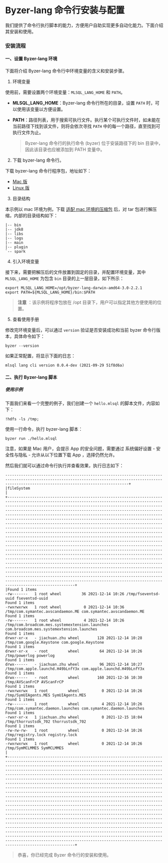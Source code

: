 # Byzer-lang 命令行安装与配置

我们提供了命令行执行脚本的能力，方便用户自助实现更多自动化能力。下面介绍其安装和使用。

### 安装流程

#### 一、设置 Byzer-lang 环境

下面将介绍 Byzer-lang 命令行中环境变量的含义和安装步骤。

1. 环境变量

使用前，需要设置两个环境变量：`MLSQL_LANG_HOME` 和 `PATH`。

- **MLSQL_LANG_HOME**：Byzer-lang 命令行所在的目录，设置 `PATH` 时，可以使用该变量以方便设置。

- **PATH**：路径列表，用于搜索可执行文件。执行某个可执行文件时，如未能在当前路径下找到该文件，则将会依次寻找 `PATH` 中的每一个路径，直至找到可执行文件为止。

  > Byzer-lang 命令行的执行命令 (byzer) 位于安装路径下的 bin 目录中，因此该目录也应被添加到 PATH 变量中。

2. 下载 byzer-lang 命令行。

下载 byzer-lang 命令行程序包，地址如下：

- [Mac 版](https://download.byzer.org/byzer/2.2.1/byzer-lang-darwin-amd64-3.0-2.2.1.tar.gz)
- [Linux 版](https://download.byzer.org/byzer/2.2.1/byzer-lang-linux-amd64-3.0-2.2.1.tar.gz)

3. 目录结构

本示例以 mac 环境为例，下载 [适配 mac 环境的压缩包](https://download.byzer.org/byzer/2.2.1/byzer-lang-darwin-amd64-3.0-2.2.1.tar.gz) 后，对 tar 包进行解压缩，内部的目录结构如下：

```
|-- bin
|-- jdk8
|-- libs
|-- logs
|-- main
|-- plugin
`-- spark
```

4. 引入环境变量

接下来，需要把解压后的文件放置到固定的目录，并配置环境变量，其中 `MLSQL_LANG_HOME` 为包含 `bin` 目录的上一层目录，如下所示：

```
export MLSQL_LANG_HOME=/opt/byzer-lang-darwin-amd64-3.0-2.2.1
export PATH=${MLSQL_LANG_HOME}/bin:$PATH
```

> **注意** ：该示例将程序包放在 /opt 目录下，用户可以指定其他方便使用的位置。

5. 查看使用手册

修改完环境变量后，可以通过 `version` 验证是否安装成功和当前 byzer 命令行版本，具体命令如下：

```shell
byzer --version
```

如果正常配置，将显示下面的日志：

```
mlsql lang cli version 0.0.4-dev (2021-09-29 51f8d6a)
```

#### 二、执行 Byzer-lang 脚本

##### 使用示例

下面我们来看一个完整的例子，我们创建一个 `hello.mlsql` 的脚本文件，内容如下：

```
!hdfs -ls /tmp;
```

使用一行命令，执行 byzer-lang 脚本：

```shell
byzer run ./hello.mlsql
```

注意，如果是 Mac 用户，会提示 App 的安全问题，需要通过 系统偏好设置 - 安全性与隐私 - 允许从以下位置下载 App ，选择仍然允许。


然后我们就可以通过命令行执行并查看效果，执行日志如下：
```
---------------------------------------------------------------------------------------------------------------------------------------------------------------------------------------------------+
|fileSystem                                                                                                                                                                                                                                                                                                                                                                                                                                                                                                                                                                                                                                                                                                                                                                                                                                                                                                                                                                                                                                                                                                                                                                                                                                                                                                                                                                                                                                                                            |
+--------------------------------------------------------------------------------------------------------------------------------------------------------------------------------------------------------------------------------------------------------------------------------------------------------------------------------------------------------------------------------------------------------------------------------------------------------------------------------------------------------------------------------------------------------------------------------------------------------------------------------------------------------------------------------------------------------------------------------------------------------------------------------------------------------------------------------------------------------------------------------------------------------------------------------------------------------------------------------------------------------------------------------------------------------------------------------------------------------------------------------------------------------------------------------------------------------------------------------------------------------------------------------------------------------------------------------------------------------------------------------------------------------------------------------------------------------------------------------------+
|Found 1 items
-rw-------   1 root wheel         36 2021-12-14 10:26 /tmp/fseventsd-uuid fseventsd-uuid
Found 1 items
-rwxrwxrwx   1 root wheel          0 2021-12-14 10:36 /tmp/com.symantec.avscandaemon.ME com.symantec.avscandaemon.ME
Found 1 items
-rw-------   1 root wheel          4 2021-12-14 10:26 /tmp/com.broadcom.mes.systemextension.launches com.broadcom.mes.systemextension.launches
Found 1 items
drwxr-xr-x   - jiachuan.zhu wheel        128 2021-12-14 10:28 /tmp/com.google.Keystone com.google.Keystone
Found 1 items
drwxr-xr-x   - root         wheel         64 2021-12-14 10:26 /tmp/powerlog powerlog
Found 1 items
drwx------   - jiachuan.zhu wheel         96 2021-12-14 10:27 /tmp/com.apple.launchd.H49bLnfY3x com.apple.launchd.H49bLnfY3x
Found 1 items
drwx------   - root         wheel        160 2021-12-16 10:30 /tmp/AVScanFrCP AVScanFrCP
Found 1 items
-rwxrwxrwx   1 root         wheel          0 2021-12-14 10:26 /tmp/SymUIAgents.MES SymUIAgents.MES
Found 1 items
-rw-------   1 root         wheel          4 2021-12-14 10:26 /tmp/com.symantec.daemon.launches com.symantec.daemon.launches
Found 1 items
-rwxr-xr-x   1 jiachuan.zhu wheel          0 2021-12-15 18:04 /tmp/thorrustsdk_702 thorrustsdk_702
Found 1 items
-rw-rw-rw-   1 root         wheel          0 2021-12-14 10:26 /tmp/registry.lock registry.lock
Found 1 items
-rwxrwxrwx   1 root         wheel          0 2021-12-14 10:26 /tmp/SymMCLMMES SymMCLMMES
|
+--------------------------------------------------------------------------------------------------------------------------------------------------------------------------------------------------------------------------------------------------------------------------------------------------------------------------------------------------------------------------------------------------------------------------------------------------------------------------------------------------------------------------------------------------------------------------------------------------------------------------------------------------------------------------------------------------------------------------------------------------------------------------------------------------------------------------------------------------------------------------------------------------------------------------------------------------------------------------------------------------------------------------------------------------------------------------------------------------------------------------------------------------------------------------------------------------------------------------------------------------------------------------------------------------------------------------------------------------------------------------------------------------------------------------------------------------------------------------------------+
```

> 恭喜，你已经完成 Byzer 命令行的安装和使用。